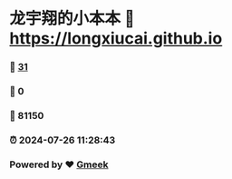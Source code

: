 # 龙宇翔的小本本 :link: https://longxiucai.github.io 
### :page_facing_up: [31](https://longxiucai.github.io/tag.html) 
### :speech_balloon: 0 
### :hibiscus: 81150 
### :alarm_clock: 2024-07-26 11:28:43 
### Powered by :heart: [Gmeek](https://github.com/Meekdai/Gmeek)
